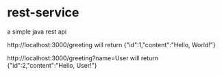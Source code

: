 # rest-service
a simple java rest api 

http://localhost:3000/greeting       will return {"id":1,"content":"Hello, World!"}

http://localhost:3000/greeting?name=User  will return {"id":2,"content":"Hello, User!"}
